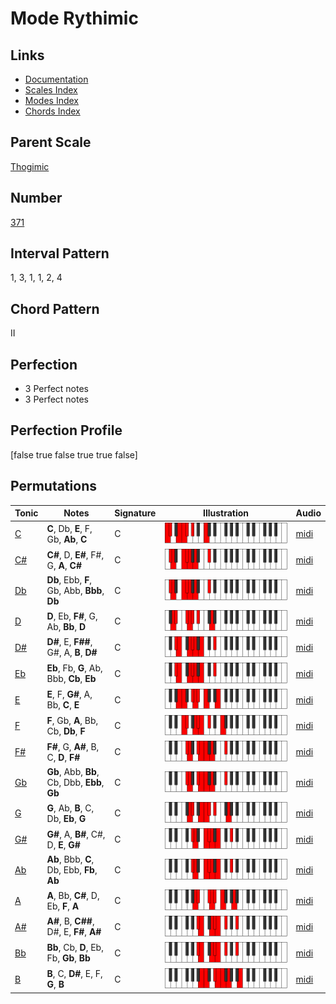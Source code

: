 # Mode Rythimic

## Links

- [Documentation](index.md)
- [Scales Index](Scales.md)
- [Modes Index](Modes.md)
- [Chords Index](Chords.md)

## Parent Scale

[Thogimic](ScaleThogimic.md)

## Number

[371](https://ianring.com/musictheory/scales/371)

## Interval Pattern

1, 3, 1, 1, 2, 4

## Chord Pattern

II

## Perfection

- 3 Perfect notes
- 3 Perfect notes

## Perfection Profile

[false true false true true false]

## Permutations

| Tonic | Notes | Signature | Illustration | Audio |
|-------|-------|-----------|--------------|-------|
| [C](ModeCNaturalRythimic.md) | **C**, Db, **E**, F, Gb, **Ab**, **C** | C | ![CNaturalRythimic](ModeCNaturalRythimic.png) | [midi](https://github.com/edipermadi/music/blob/main/docs/ModeCNaturalRythimic.mid?raw=true) |
| [C#](ModeCSharpRythimic.md) | **C#**, D, **E#**, F#, G, **A**, **C#** | C | ![CSharpRythimic](ModeCSharpRythimic.png) | [midi](https://github.com/edipermadi/music/blob/main/docs/ModeCSharpRythimic.mid?raw=true) |
| [Db](ModeDFlatRythimic.md) | **Db**, Ebb, **F**, Gb, Abb, **Bbb**, **Db** | C | ![DFlatRythimic](ModeDFlatRythimic.png) | [midi](https://github.com/edipermadi/music/blob/main/docs/ModeDFlatRythimic.mid?raw=true) |
| [D](ModeDNaturalRythimic.md) | **D**, Eb, **F#**, G, Ab, **Bb**, **D** | C | ![DNaturalRythimic](ModeDNaturalRythimic.png) | [midi](https://github.com/edipermadi/music/blob/main/docs/ModeDNaturalRythimic.mid?raw=true) |
| [D#](ModeDSharpRythimic.md) | **D#**, E, **F##**, G#, A, **B**, **D#** | C | ![DSharpRythimic](ModeDSharpRythimic.png) | [midi](https://github.com/edipermadi/music/blob/main/docs/ModeDSharpRythimic.mid?raw=true) |
| [Eb](ModeEFlatRythimic.md) | **Eb**, Fb, **G**, Ab, Bbb, **Cb**, **Eb** | C | ![EFlatRythimic](ModeEFlatRythimic.png) | [midi](https://github.com/edipermadi/music/blob/main/docs/ModeEFlatRythimic.mid?raw=true) |
| [E](ModeENaturalRythimic.md) | **E**, F, **G#**, A, Bb, **C**, **E** | C | ![ENaturalRythimic](ModeENaturalRythimic.png) | [midi](https://github.com/edipermadi/music/blob/main/docs/ModeENaturalRythimic.mid?raw=true) |
| [F](ModeFNaturalRythimic.md) | **F**, Gb, **A**, Bb, Cb, **Db**, **F** | C | ![FNaturalRythimic](ModeFNaturalRythimic.png) | [midi](https://github.com/edipermadi/music/blob/main/docs/ModeFNaturalRythimic.mid?raw=true) |
| [F#](ModeFSharpRythimic.md) | **F#**, G, **A#**, B, C, **D**, **F#** | C | ![FSharpRythimic](ModeFSharpRythimic.png) | [midi](https://github.com/edipermadi/music/blob/main/docs/ModeFSharpRythimic.mid?raw=true) |
| [Gb](ModeGFlatRythimic.md) | **Gb**, Abb, **Bb**, Cb, Dbb, **Ebb**, **Gb** | C | ![GFlatRythimic](ModeGFlatRythimic.png) | [midi](https://github.com/edipermadi/music/blob/main/docs/ModeGFlatRythimic.mid?raw=true) |
| [G](ModeGNaturalRythimic.md) | **G**, Ab, **B**, C, Db, **Eb**, **G** | C | ![GNaturalRythimic](ModeGNaturalRythimic.png) | [midi](https://github.com/edipermadi/music/blob/main/docs/ModeGNaturalRythimic.mid?raw=true) |
| [G#](ModeGSharpRythimic.md) | **G#**, A, **B#**, C#, D, **E**, **G#** | C | ![GSharpRythimic](ModeGSharpRythimic.png) | [midi](https://github.com/edipermadi/music/blob/main/docs/ModeGSharpRythimic.mid?raw=true) |
| [Ab](ModeAFlatRythimic.md) | **Ab**, Bbb, **C**, Db, Ebb, **Fb**, **Ab** | C | ![AFlatRythimic](ModeAFlatRythimic.png) | [midi](https://github.com/edipermadi/music/blob/main/docs/ModeAFlatRythimic.mid?raw=true) |
| [A](ModeANaturalRythimic.md) | **A**, Bb, **C#**, D, Eb, **F**, **A** | C | ![ANaturalRythimic](ModeANaturalRythimic.png) | [midi](https://github.com/edipermadi/music/blob/main/docs/ModeANaturalRythimic.mid?raw=true) |
| [A#](ModeASharpRythimic.md) | **A#**, B, **C##**, D#, E, **F#**, **A#** | C | ![ASharpRythimic](ModeASharpRythimic.png) | [midi](https://github.com/edipermadi/music/blob/main/docs/ModeASharpRythimic.mid?raw=true) |
| [Bb](ModeBFlatRythimic.md) | **Bb**, Cb, **D**, Eb, Fb, **Gb**, **Bb** | C | ![BFlatRythimic](ModeBFlatRythimic.png) | [midi](https://github.com/edipermadi/music/blob/main/docs/ModeBFlatRythimic.mid?raw=true) |
| [B](ModeBNaturalRythimic.md) | **B**, C, **D#**, E, F, **G**, **B** | C | ![BNaturalRythimic](ModeBNaturalRythimic.png) | [midi](https://github.com/edipermadi/music/blob/main/docs/ModeBNaturalRythimic.mid?raw=true) |
